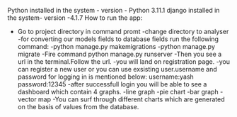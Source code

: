 Python installed in the system - version - Python 3.11.1
django installed in the system-  version -4.1.7
How to run the app:
- Go to project directory in command promt
-change directory to analyser
-for converting our models fields to database fields run the following command:
    -python manage.py makemigrations
    -python manage.py migrate
-Fire command python manage.py runserver
-Then you see a url in the terminal.Follow the url.
-you will land on registration page.
-you can register a new user or you can use exsisting user.username and password for logging in is mentioned below:
        username:yash
        password:12345
 -after successfull login you will be able to see a dashboard which contain 4 graphs.
      -line graph
      -pie chart
      -bar graph
      -vector map
  -You can surf through different charts which are generated on the basis of values from the database.
